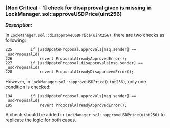 ### [Non Critical - 1] check for disapproval given is missing in LockManager.sol::approveUSDPrice(uint256) 

***Description:***

In `LockManager.sol::disapproveUSDPrice(uint256)`, there are two checks as following:

```solidity
225        if (usdUpdateProposal.approvals[msg.sender] == _usdProposalId)
226            revert ProposalAlreadyApprovedError();
227        if (usdUpdateProposal.disapprovals[msg.sender] == _usdProposalId)
228            revert ProposalAlreadyDisapprovedError();
```

However, in `LockManager.sol::approveUSDPrice(uint256)`, only one condition is checked:

```solidity
194        if (usdUpdateProposal.approvals[msg.sender] == _usdProposalId)
195            revert ProposalAlreadyApprovedError();
```

A check should be added in `LockManager.sol::approveUSDPrice(uint256)` to replicate the logic for both cases.